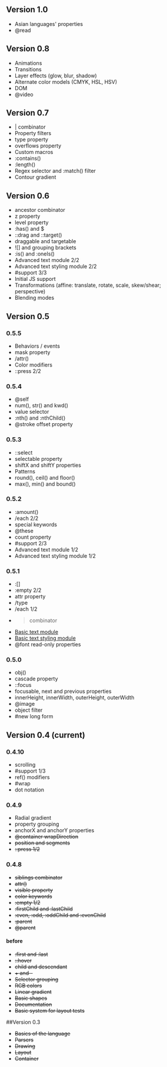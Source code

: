 ## Version 1.0

- Asian languages' properties
- @read

## Version 0.8

- Animations
- Transitions
- Layer effects (glow, blur, shadow)
- Alternate color models (CMYK, HSL, HSV)
- DOM
- @video

## Version 0.7

- | combinator
- Property filters
- type property
- overflows property
- Custom macros
- :contains()
- :length()
- Regex selector and :match() filter
- Contour gradient

## Version 0.6

- ancestor combinator
- z property
- level property
- :has() and $
- ::drag and ::target()
- draggable and targetable
- ![] and grouping brackets
- :is() and :oneIs()
- Advanced text module 2/2
- Advanced text styling module 2/2
- #support 3/3
- Initial JS support
- Transformations (affine: translate, rotate, scale, skew/shear; perspective)
- Blending modes

## Version 0.5

### 0.5.5

- Behaviors / events
- mask property
- /attr()
- Color modifiers
- ::press 2/2

### 0.5.4

- @self
- num(), str() and kwd()
- value selector
- :nth() and :nthChild()
- @stroke offset property

### 0.5.3

- ::select
- selectable property
- shiftX and shiftY properties
- Patterns
- round(), ceil() and floor()
- max(), min() and bound()

### 0.5.2

- :amount()
- /each 2/2
- special keywords
- @these
- count property
- #support 2/3
- Advanced text module 1/2
- Advanced text styling module 1/2

### 0.5.1

- :[]
- :empty 2/2
- attr property
- /type
- /each 1/2
- > combinator
- [Basic text module](http://wiki.axrproject.org/specification/modules#text)
- [Basic text styling module](http://wiki.axrproject.org/specification/modules#text-styling)
- @font read-only properties

### 0.5.0

- obj()
- cascade property
- ::focus
- focusable, next and previous properties
- innerHeight, innerWidth, outerHeight, outerWidth
- @image
- object filter
- #new long form

## Version 0.4 (current)

### 0.4.10

- scrolling
- #support 1/3
- ref() modifiers
- #wrap
- dot notation

### 0.4.9

- Radial gradient
- property grouping
- anchorX and anchorY properties
- <del>@container wrapDirection</del>
- <del>position and segments</del>
- <del>::press 1/2</del>

### 0.4.8

- <del>siblings combinator</del>
- <del>attr()</del>
- <del>visible property</del>
- <del>color keywords</del>
- <del>:empty 1/2</del>
- <del>:firstChild and :lastChild</del>
- <del>:even, :odd, :oddChild and :evenChild</del>
- <del>:parent</del>
- <del>@parent</del>

#### before

- <del>:first and :last</del>
- <del>::hover</del>
- <del>child and descendant</del>
- <del>+ and -</del>
- <del>Selector grouping</del>
- <del>RGB colors</del>
- <del>Linear gradient</del>
- <del>Basic shapes</del>
- <del>Documentation</del>
- <del>Basic system for layout tests</del>

##Version 0.3

- <del>Basics of the language</del>
- <del>Parsers</del>
- <del>Drawing</del>
- <del>Layout</del>
- <del>Container</del>
